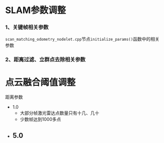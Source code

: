 # SLAM参数调整

### 1、关键帧相关参数

`scan_matching_odometry_nodelet.cpp`节点`initialize_params()`函数中的相关参数 

### 2、距离过滤、立群点去除相关参数



# 点云融合阈值调整

距离参数

- 1.0
  - 大部分帧激光雷达点数量只有十几、几十
  - 少数帧达到1000多点
- 5.0
  - 

